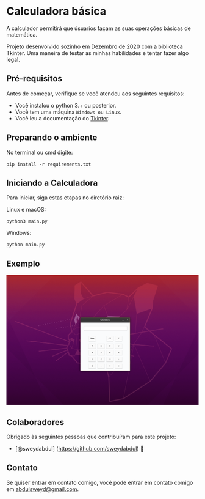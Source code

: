 # Calculadora básica

A calculador permitirá que úsuarios façam as suas operações básicas de matemática.

Projeto desenvolvido sozinho em Dezembro de 2020 com a biblioteca Tkinter. Uma maneira de testar as minhas habilidades e tentar fazer algo legal.

## Pré-requisitos

Antes de começar, verifique se você atendeu aos seguintes requisitos:

* Você instalou o python 3.+ ou posterior.
* Você tem uma máquina `Windows ou Linux`.
* Você leu a documentação do [Tkinter](https://docs.python.org/3/library/tkinter.html).

## Preparando o ambiente
No terminal ou cmd digite:
```
pip install -r requirements.txt
```

## Iniciando a Calculadora

Para iniciar, siga estas etapas no diretório raiz:

Linux e macOS:
```
python3 main.py
```

Windows:
```
python main.py
```
## Exemplo

![Tela da calculadora](example.png)


## Colaboradores

Obrigado às seguintes pessoas que contribuíram para este projeto:

* [@sweydabdul] (https://github.com/sweydabdul) 📖



## Contato

Se quiser entrar em contato comigo, você pode entrar em contato comigo em <abdulsweyd@gmail.com>.
